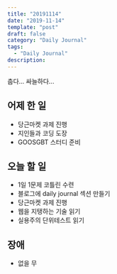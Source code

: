 ```yaml
---
title: "20191114"
date: "2019-11-14"
template: "post"
draft: false
category: "Daily Journal"
tags:
  - "Daily Journal"
description:
---
```


춥다... 싸늘하다...

## 어제 한 일

* 당근마켓 과제 진행
* 지인들과 코딩 도장
* GOOSGBT 스터디 준비

## 오늘 할 일

* 1일 1문제 코틀린 수련
* 블로그에 daily journal 섹션 만들기
* 당근마켓 과제 진행
* 웹을 지탱하는 기술 읽기
* 실용주의 단위테스트 읽기

## 장애

* 없을 무
